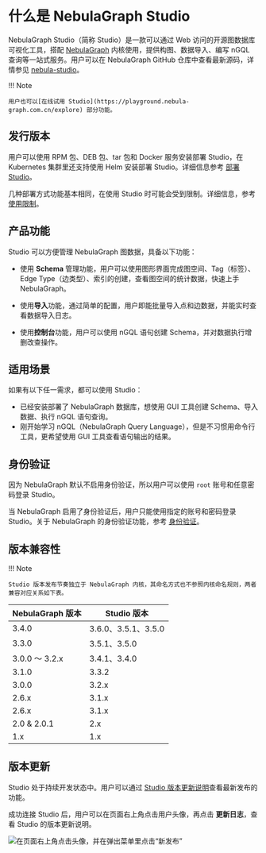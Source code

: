 # 什么是 NebulaGraph Studio

NebulaGraph Studio（简称 Studio）是一款可以通过 Web 访问的开源图数据库可视化工具，搭配 [NebulaGraph](../../README.md) 内核使用，提供构图、数据导入、编写 nGQL 查询等一站式服务。用户可以在 NebulaGraph GitHub 仓库中查看最新源码，详情参见 [nebula-studio](https://github.com/vesoft-inc/nebula-studio)。

!!! Note

    用户也可以[在线试用 Studio](https://playground.nebula-graph.com.cn/explore) 部分功能。

## 发行版本

用户可以使用 RPM 包、DEB 包、tar 包和 Docker 服务安装部署 Studio，在 Kubernetes 集群里还支持使用 Helm 安装部署 Studio。详细信息参考 [部署 Studio](../deploy-connect/st-ug-deploy.md)。

<!--
- 云服务版本：用户可以在 NebulaGraph Cloud Service 上创建 NebulaGraph 数据库实例，并一键直连云服务版 Studio。详细信息参考 [NebulaGraph Cloud Service 用户手册](https://cloud-docs.nebula-graph.com.cn/cn/posts/manage-instances/dbaas-ug-connect-nebulastudio/ "点击前往 NebulaGraph Cloud Service 用户手册")。
-->

几种部署方式功能基本相同，在使用 Studio 时可能会受到限制。详细信息，参考[使用限制](st-ug-limitations.md)。

## 产品功能

Studio 可以方便管理 NebulaGraph 图数据，具备以下功能：

- 使用 **Schema** 管理功能，用户可以使用图形界面完成图空间、Tag（标签）、Edge Type（边类型）、索引的创建，查看图空间的统计数据，快速上手 NebulaGraph。
  
- 使用**导入**功能，通过简单的配置，用户即能批量导入点和边数据，并能实时查看数据导入日志。

- 使用**控制台**功能，用户可以使用 nGQL 语句创建 Schema，并对数据执行增删改查操作。

## 适用场景

如果有以下任一需求，都可以使用 Studio：

- 已经安装部署了 NebulaGraph 数据库，想使用 GUI 工具创建 Schema、导入数据、执行 nGQL 语句查询。
- 刚开始学习 nGQL（NebulaGraph Query Language），但是不习惯用命令行工具，更希望使用 GUI 工具查看语句输出的结果。

## 身份验证

<!--
对于云服务版 Studio，只有操作权限为 **ROOT** 和 **USER** 的 NebulaGraph Cloud 用户可以登录 Studio。详细信息参考 [配套的应用（Dashboard/Studio/Explorer）](../../nebula-cloud/5.solution/5.1.supporting-application.md)。
-->

因为 NebulaGraph 默认不启用身份验证，所以用户可以使用 `root` 账号和任意密码登录 Studio。

当 NebulaGraph 启用了身份验证后，用户只能使用指定的账号和密码登录 Studio。关于 NebulaGraph 的身份验证功能，参考 [身份验证](../../7.data-security/1.authentication/1.authentication.md "点击前往 NebulaGraph 官网")。


## 版本兼容性

!!! Note

    Studio 版本发布节奏独立于 NebulaGraph 内核，其命名方式也不参照内核命名规则，两者兼容对应关系如下表。

| NebulaGraph 版本 | Studio 版本 |
| --- | --- |
| 3.4.0 | 3.6.0、3.5.1、3.5.0 |
| 3.3.0 | 3.5.1、3.5.0 |
| 3.0.0 ～ 3.2.x| 3.4.1、3.4.0|
| 3.1.0 | 3.3.2 |
| 3.0.0 | 3.2.x |
| 2.6.x | 3.1.x |
| 2.6.x | 3.1.x |
| 2.0 & 2.0.1 | 2.x |
| 1.x | 1.x|

## 版本更新

Studio 处于持续开发状态中。用户可以通过 [Studio 版本更新说明](../../20.appendix/release-notes/studio-release-note.md)查看最新发布的功能。

<!-- 

## 云服务版 Studio

对于云服务版 Studio，以 NebulaGraph Cloud Service 上实际部署的版本为准，用户不能自行更新 Studio 版本。当前公测环境里的 Studio 版本为 v{{ studio.base111b }}。

-->

成功连接 Studio 后，用户可以在页面右上角点击用户头像，再点击 **更新日志**，查看 Studio 的版本更新说明。

![在页面右上角点击头像，并在弹出菜单里点击“新发布”](https://docs-cdn.nebula-graph.com.cn/figures/st-ug-001-cn.png)
